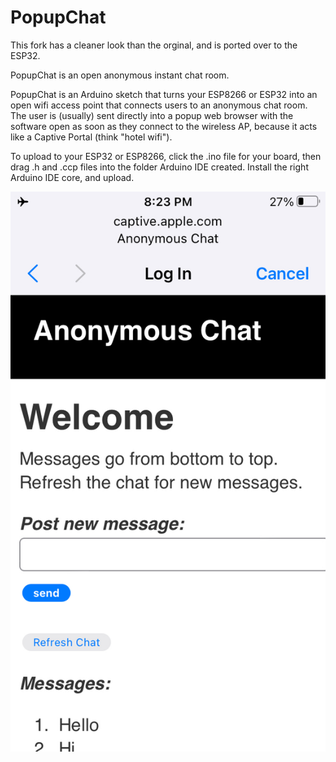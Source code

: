 # PopupChat 

This fork has a cleaner look than the orginal, and is ported over to the ESP32.

PopupChat is an open anonymous instant chat room.

PopupChat is an Arduino sketch that turns your ESP8266 or ESP32 into an open wifi access
point that connects users to an anonymous chat room.  The user is (usually)
sent directly into a popup web browser with the software open as soon as they
connect to the wireless AP, because it acts like a Captive Portal (think "hotel
wifi").

To upload to your ESP32 or ESP8266, click the .ino file for your board, then drag .h and .ccp files into the folder Arduino IDE created. Install the right Arduino IDE core, and upload.

![alt text](https://github.com/syskeyt/better-popup-chat/blob/master/Screenshot.jpg)
